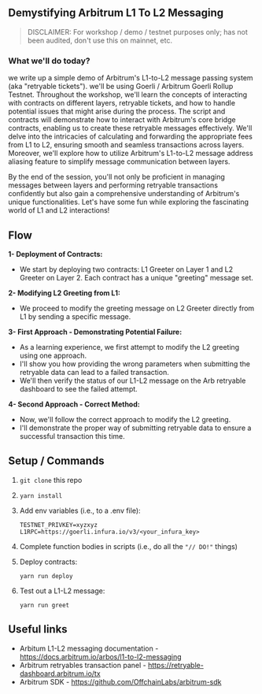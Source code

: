 ## Demystifying Arbitrum L1 To L2 Messaging

> DISCLAIMER: For workshop / demo / testnet purposes only; has not been audited, don't use this on mainnet, etc.

### What we'll do today?

we write up a simple demo of Arbitrum's L1-to-L2 message passing system (aka "retryable tickets"). we'll be using Goerli / Arbitrum Goerli Rollup Testnet. Throughout the workshop, we'll learn the concepts of interacting with contracts on different layers, retryable tickets, and how to handle potential issues that might arise during the process. The script and contracts will demonstrate how to interact with Arbitrum's core bridge contracts, enabling us to create these retryable messages effectively. We'll delve into the intricacies of calculating and forwarding the appropriate fees from L1 to L2, ensuring smooth and seamless transactions across layers. Moreover, we'll explore how to utilize Arbitrum's L1-to-L2 message address aliasing feature to simplify message communication between layers.

By the end of the session, you'll not only be proficient in managing messages between layers and performing retryable transactions confidently but also gain a comprehensive understanding of Arbitrum's unique functionalities. Let's have some fun while exploring the fascinating world of L1 and L2 interactions!

## Flow

**1- Deployment of Contracts:**

- We start by deploying two contracts: L1 Greeter on Layer 1 and L2 Greeter on Layer 2. Each contract has a unique "greeting" message set.

**2- Modifying L2 Greeting from L1:**

- We proceed to modify the greeting message on L2 Greeter directly from L1 by sending a specific message.

**3- First Approach - Demonstrating Potential Failure:**

- As a learning experience, we first attempt to modify the L2 greeting using one approach.
- I'll show you how providing the wrong parameters when submitting the retryable data can lead to a failed transaction.
- We'll then verify the status of our L1-L2 message on the Arb retryable dashboard to see the failed attempt.

**4- Second Approach - Correct Method:**

- Now, we'll follow the correct approach to modify the L2 greeting.
- I'll demonstrate the proper way of submitting retryable data to ensure a successful transaction this time.

## Setup / Commands

1. `git clone` this repo
1. `yarn install`
1. Add env variables (i.e., to a .env file):

   ```
   TESTNET_PRIVKEY=xyzxyz
   L1RPC=https://goerli.infura.io/v3/<your_infura_key>
   ```

1. Complete function bodies in scripts (i.e., do all the `"// DO!"` things)
1. Deploy contracts:
   ```
   yarn run deploy
   ```
1. Test out a L1-L2 message:
   ```
   yarn run greet
   ```

## Useful links

- Arbitum L1-L2 messaging documentation - https://docs.arbitrum.io/arbos/l1-to-l2-messaging
- Arbitrum retryables transaction panel - https://retryable-dashboard.arbitrum.io/tx
- Arbitrum SDK - https://github.com/OffchainLabs/arbitrum-sdk
